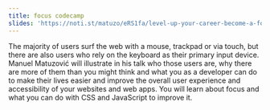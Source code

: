```yaml
---
title: focus codecamp
slides: 'https://noti.st/matuzo/eRS1fa/level-up-your-career-become-a-focus-manager'
---
```

The majority of users surf the web with a mouse, trackpad or via touch, but there are also users who rely on the keyboard as their primary input device. Manuel Matuzović will illustrate in his talk who those users are, why there are more of them than you might think and what you as a developer can do to make their lives easier and improve the overall user experience and accessibility of your websites and web apps. You will learn about focus and what you can do with CSS and JavaScript to improve it.
